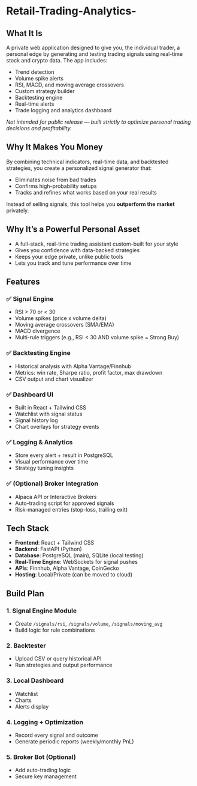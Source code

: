 # Retail-Trading-Analytics-

## What It Is
A private web application designed to give you, the individual trader, a personal edge by generating and testing trading signals using real-time stock and crypto data. The app includes:

- Trend detection  
- Volume spike alerts  
- RSI, MACD, and moving average crossovers  
- Custom strategy builder  
- Backtesting engine  
- Real-time alerts  
- Trade logging and analytics dashboard  

_Not intended for public release — built strictly to optimize personal trading decisions and profitability._

## Why It Makes You Money
By combining technical indicators, real-time data, and backtested strategies, you create a personalized signal generator that:

- Eliminates noise from bad trades  
- Confirms high-probability setups  
- Tracks and refines what works based on your real results  

Instead of selling signals, this tool helps you **outperform the market** privately.

## Why It’s a Powerful Personal Asset
- A full-stack, real-time trading assistant custom-built for your style  
- Gives you confidence with data-backed strategies  
- Keeps your edge private, unlike public tools  
- Lets you track and tune performance over time  

## Features

### ✅ Signal Engine
- RSI > 70 or < 30  
- Volume spikes (price x volume delta)  
- Moving average crossovers (SMA/EMA)  
- MACD divergence  
- Multi-rule triggers (e.g., RSI < 30 AND volume spike = Strong Buy)  

### ✅ Backtesting Engine
- Historical analysis with Alpha Vantage/Finnhub  
- Metrics: win rate, Sharpe ratio, profit factor, max drawdown  
- CSV output and chart visualizer  

### ✅ Dashboard UI
- Built in React + Tailwind CSS  
- Watchlist with signal status  
- Signal history log  
- Chart overlays for strategy events  

### ✅ Logging & Analytics
- Store every alert + result in PostgreSQL  
- Visual performance over time  
- Strategy tuning insights  

### ✅ (Optional) Broker Integration
- Alpaca API or Interactive Brokers  
- Auto-trading script for approved signals  
- Risk-managed entries (stop-loss, trailing exit)  

## Tech Stack
- **Frontend**: React + Tailwind CSS  
- **Backend**: FastAPI (Python)  
- **Database**: PostgreSQL (main), SQLite (local testing)  
- **Real-Time Engine**: WebSockets for signal pushes  
- **APIs**: Finnhub, Alpha Vantage, CoinGecko  
- **Hosting**: Local/Private (can be moved to cloud)  

## Build Plan

### 1. Signal Engine Module
- Create `/signals/rsi`, `/signals/volume`, `/signals/moving_avg`  
- Build logic for rule combinations  

### 2. Backtester
- Upload CSV or query historical API  
- Run strategies and output performance  

### 3. Local Dashboard
- Watchlist  
- Charts  
- Alerts display  

### 4. Logging + Optimization
- Record every signal and outcome  
- Generate periodic reports (weekly/monthly PnL)  

### 5. Broker Bot (Optional)
- Add auto-trading logic  
- Secure key management  
